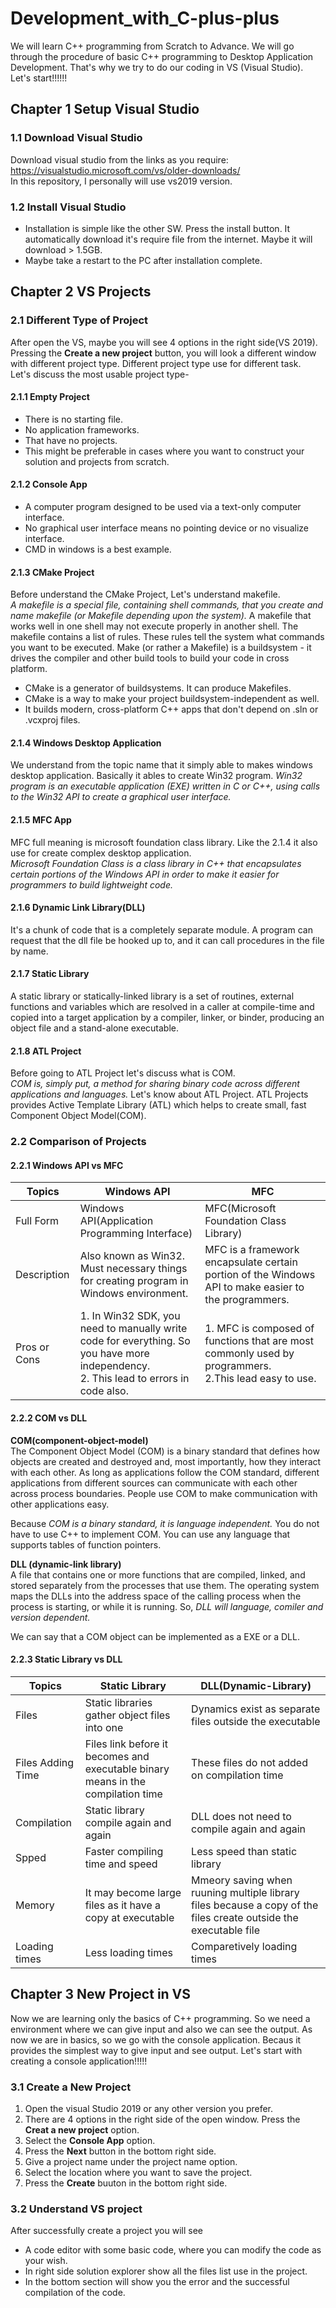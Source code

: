 <!--Start the project - Developement with C++ -->
<!--Copyright: Md. Manjurul Haque -->
<!--Position: Software Engineer -->
<!--Company: Frontier Semiconductor Bangladesh Ltd. -->
# Development_with_C-plus-plus
We will learn C++ programming from Scratch to Advance. We will go through the procedure of basic C++ programming to Desktop Application Development. That's why we try to do our coding in VS (Visual Studio).  
Let's start!!!!!!

<!--Setup Environment -->
## Chapter 1 Setup Visual Studio

<!--Visual Studio Download links -->
### 1.1 Download Visual Studio

Download visual studio from the links as you require:
https://visualstudio.microsoft.com/vs/older-downloads/  
In this repository, I personally will use vs2019 version. 

<!--Installation of Visual Studio -->
### 1.2 Install Visual Studio

- Installation is simple like the other SW. Press the install button. It automatically download it's require file from the internet. Maybe it will download > 1.5GB.  
- Maybe take a restart to the PC after installation complete.  

<!--Create new project -->
## Chapter 2 VS Projects

<!--Description of different type of project -->
### 2.1 Different Type of Project

After open the VS, maybe you will see 4 options in the right side(VS 2019). Pressing the **Create a new project** button, you will look a different window with different project type. Different project type use for different task.   
Let's discuss the most usable project type-   
<!--Some Project Description -->
<!--Empty Project -->
#### 2.1.1 Empty Project
- There is no starting file.
- No application frameworks.
- That have no projects.
- This might be preferable in cases where you want to construct your solution and projects from scratch.

<!--Console Application -->
#### 2.1.2 Console App
- A computer program designed to be used via a text-only computer interface.
- No graphical user interface means no pointing device or no visualize interface.
- CMD in windows is a best example.

<!--Make File create project -->
#### 2.1.3 CMake Project
Before understand the CMake Project, Let's understand makefile.  
*A makefile is a special file, containing shell commands, that you create and name makefile (or Makefile depending upon the system).* A makefile that works well in one shell may not execute properly in another shell. The makefile contains a list of rules. These rules tell the system what commands you want to be executed. Make (or rather a Makefile) is a buildsystem - it drives the compiler and other build tools to build your code in cross platform.  
- CMake is a generator of buildsystems. It can produce Makefiles.
- CMake is a way to make your project buildsystem-independent as well.
- It builds modern, cross-platform C++ apps that don't depend on  .sln or .vcxproj files.

<!--Windows Desktop Application -->
#### 2.1.4 Windows Desktop Application
We understand from the topic name that it simply able to makes windows desktop application. Basically it ables to create Win32 program. *Win32 program is an executable application (EXE) written in C or C++, using calls to the Win32 API to create a graphical user interface.*  

<!--Microsoft Foundation Class Library Application -->
#### 2.1.5 MFC App
MFC full meaning is microsoft foundation class library. Like the 2.1.4 it also use for create complex desktop application.  
*Microsoft Foundation Class is a class library in C++ that encapsulates certain portions of the Windows API in order to make it easier for programmers to build lightweight code.*

<!--Dynamic Link Library -->
#### 2.1.6 Dynamic Link Library(DLL)
It's a chunk of code that is a completely separate module. A program can request that the dll file be hooked up to, and it can call procedures in the file by name.

<!--Static Library -->
#### 2.1.7 Static Library
A static library or statically-linked library is a set of routines, external functions and variables which are resolved in a caller at compile-time and copied into a target application by a compiler, linker, or binder, producing an object file and a stand-alone executable.

<!--ATL Project -->
#### 2.1.8 ATL Project
Before going to ATL Project let's discuss what is COM.  
*COM is, simply put, a method for sharing binary code across different applications and languages.* Let's know about ATL Project.
ATL Projects provides Active Template Library (ATL) which helps to create small, fast Component Object Model(COM).

### 2.2 Comparison of Projects

#### 2.2.1 Windows API vs MFC
|Topics|Windows API|MFC|
|---|---|---|
|Full Form|Windows API(Application Programming Interface)|MFC(Microsoft Foundation Class Library)|
|Description|Also known as Win32. Must necessary things for creating program in Windows environment.|MFC is a framework encapsulate certain portion of the Windows API to make easier to the programmers.|
|Pros or Cons|1. In Win32 SDK, you need to manually write code for everything. So you have more independency.</br>2. This lead to errors in code also.|1. MFC is composed of functions that are most commonly used by programmers.</br>2.This lead easy to use.|  

#### 2.2.2 COM vs DLL
**COM(component-object-model)**  
The Component Object Model (COM) is a binary standard that defines how objects are created and destroyed and, most importantly, how they interact with each other. As long as applications follow the COM standard, different applications from different sources can communicate with each other across process boundaries. People use COM to make communication with other applications easy.  

Because *COM is a binary standard, it is language independent.* You do not have to use C++ to implement COM. You can use any language that supports tables of function pointers.  

**DLL (dynamic-link library)**  
A file that contains one or more functions that are compiled, linked, and stored separately from the processes that use them. The operating system maps the DLLs into the address space of the calling process when the process is starting, or while it is running. So, *DLL will language, comiler and version dependent.*  

We can say that a COM object can be implemented as a EXE or a DLL.

#### 2.2.3 Static Library vs DLL
|Topics|Static Library|DLL(Dynamic-Library)|
|---|---|---|
|Files|Static libraries gather object files into one|Dynamics exist as separate files outside the executable|
|Files Adding Time|Files link before it becomes and executable binary means in the compilation time|These files do not added on compilation time|
|Compilation|Static library compile again and again|DLL does not need to compile again and again|
|Spped|Faster compiling time and speed|Less speed than static library|
|Memory|It may become large files as it have a copy at executable|Mmeory saving when ruuning multiple library files because a copy of the files create outside the executable file|
|Loading times|Less loading times|Comparetively loading times|

## Chapter 3 New Project in VS
Now we are learning only the basics of C++ programming. So we need a environment where we can give input and also we can see the output. As now we are in basics, so we go with the console application. Becaus it provides the simplest way to give input and see output. Let's start with creating a console application!!!!!  

### 3.1 Create a New Project
1. Open the visual Studio 2019 or any other version you prefer.
2. There are 4 options in the right side of the open window. Press the **Creat a new project** option.
3. Select the **Console App** option.
4. Press the **Next** button in the bottom right side.
5. Give a project name under the project name option.
6. Select the location where you want to save the project.
7. Press the **Create** buuton in the bottom right side.

### 3.2 Understand VS project
After successfully create a project you will see  
- A code editor with some basic code, where you can modify the code as your wish.
- In right side solution explorer show all the files list use in the project. 
- In the bottom section will show you the error and the successful compilation of the code.

